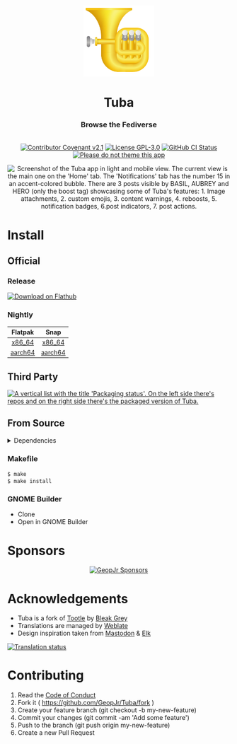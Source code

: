 <p align="center">
  <img alt="A tuba in the style of GNOME icons" width="160" src="./data/icons/color.svg">
</p>
<h1 align="center">Tuba</h1>
<h3 align="center">Browse the Fediverse</h3>
<p align="center">
  <br />
    <a href="./CODE_OF_CONDUCT.md"><img src="https://img.shields.io/badge/Code%20of%20Conduct-GNOME-f5c211.svg?style=for-the-badge&labelColor=f9f06b" alt="Contributor Covenant v2.1" /></a>
    <a href="./LICENSE"><img src="https://img.shields.io/badge/LICENSE-GPL--3.0-f5c211.svg?style=for-the-badge&labelColor=f9f06b" alt="License GPL-3.0" /></a>
    <a href="https://github.com/GeopJr/Tuba/actions/workflows/build.yml"><img alt="GitHub CI Status" src="https://img.shields.io/github/actions/workflow/status/GeopJr/Tuba/build.yml?branch=main&style=for-the-badge&labelColor=f9f06b"></a>
    <a href='https://stopthemingmy.app'><img width='193.455' alt='Please do not theme this app' src='https://stopthemingmy.app/badge.svg'/></a>
</p>

<p align="center">
    <img alt="Screenshot of the Tuba app in light and mobile view. The current view is the main one on the 'Home' tab. The 'Notifications' tab has the number 15 in an accent-colored bubble. There are 3 posts visible by BASIL, AUBREY and HERO (only the boost tag) showcasing some of Tuba's features: 1. Image attachments, 2. custom emojis, 3. content warnings, 4. reboosts, 5. notification badges, 6.post indicators, 7. post actions." src="https://media.githubusercontent.com/media/GeopJr/Tuba/main/data/screenshots/screenshot-1.png">
</p>

# Install

## Official

### Release

<a href="https://flathub.org/apps/details/dev.geopjr.Tuba" rel="noreferrer noopener" target="_blank"><img loading="lazy" draggable="false" width='240' alt='Download on Flathub' src='https://flathub.org/api/badge?svg&locale=en' /></a>

### Nightly

Flatpak | Snap
:---: | :---:
[x86_64](https://nightly.link/GeopJr/Tuba/workflows/build/main/dev.geopjr.Tuba.Devel-x86_64.zip) | [x86_64](https://nightly.link/GeopJr/Tuba/workflows/build/main/snap-x86_64.zip)
[aarch64](https://nightly.link/GeopJr/Tuba/workflows/build/main/dev.geopjr.Tuba.Devel-aarch64.zip) | [aarch64](https://nightly.link/GeopJr/Tuba/workflows/build/main/snap-aarch64.zip)

## Third Party

[![A vertical list with the title 'Packaging status'. On the left side there's repos and on the right side there's the packaged version of Tuba.](https://repology.org/badge/vertical-allrepos/tuba.svg)](https://repology.org/project/tuba/versions)

## From Source

<details>
<summary>Dependencies</summary>

Package Name | Required
:--- | ---:
meson | ✅
valac | ✅
libjson-glib-dev | ✅
libxml2-dev | ✅
libgee-0.8-dev | ✅
libsoup3.0-dev | ✅
libadwaita-1.0-dev | ✅
libsecret-1-dev | ✅
libgtksourceview-5-dev | ✅
icu | ✅
libspelling | ❌
gstreamer + gst-plugins-good | ❌
clapper | ❌
webkitgtk | ❌

</details>

### Makefile

```
$ make
$ make install
```

### GNOME Builder

- Clone
- Open in GNOME Builder

# Sponsors

<div align="center">

[![GeopJr Sponsors](https://cdn.jsdelivr.net/gh/GeopJr/GeopJr@main/sponsors.svg)](https://github.com/sponsors/GeopJr)

</div>

# Acknowledgements

- Tuba is a fork of [Tootle](https://github.com/bleakgrey/tootle) by [Bleak Grey](https://github.com/bleakgrey)
- Translations are managed by [Weblate](https://hosted.weblate.org/engage/tuba/)
- Design inspiration taken from [Mastodon](https://github.com/mastodon/) & [Elk](https://github.com/elk-zone/elk)

[![Translation status](https://hosted.weblate.org/widgets/tuba/-/tuba/287x66-white.png)](https://hosted.weblate.org/engage/tuba/)

# Contributing

1. Read the [Code of Conduct](./CODE_OF_CONDUCT.md)
2. Fork it ( https://github.com/GeopJr/Tuba/fork )
3. Create your feature branch (git checkout -b my-new-feature)
4. Commit your changes (git commit -am 'Add some feature')
5. Push to the branch (git push origin my-new-feature)
6. Create a new Pull Request
